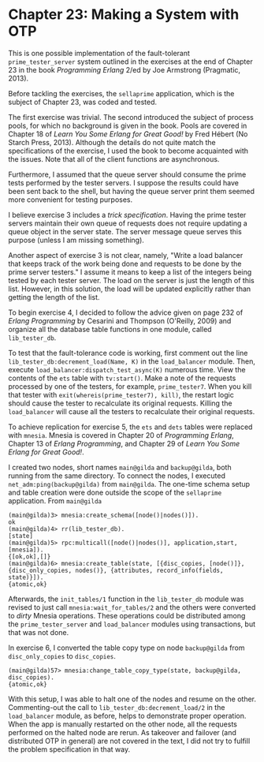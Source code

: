 # Chapter 23: Making a System with OTP

This is one possible implementation of the fault-tolerant `prime_tester_server` system outlined in the exercises at the end of Chapter 23 in the book _Programming Erlang_ 2/ed by Joe Armstrong (Pragmatic, 2013).

Before tackling the exercises, the `sellaprime` application, which is the subject of Chapter 23, was coded and tested.

The first exercise was trivial. The second introduced the subject of process pools, for which no background is given in the book. Pools are covered in Chapter 18 of _Learn You Some Erlang for Great Good!_ by Fred H&eacute;bert (No Starch Press, 2013). Although the details do not quite match the specifications of the exercise, I used the book to become acquainted with the issues. Note that all of the client functions are asynchronous.

Furthermore, I assumed that the queue server should consume the prime tests performed by the tester servers. I suppose the results could have been sent back to the shell, but having the queue server print them seemed more convenient for testing purposes.

I believe exercise 3 includes a _trick specification_. Having the prime tester servers maintain their own queue of requests does not require updating a queue object in the server state. The server message queue serves this purpose (unless I am missing something).

Another aspect of exercise 3 is not clear, namely, "Write a load balancer that keeps track of the work being done and requests to be done by the prime server testers." I assume it means to keep a list of the integers being tested by each tester server. The load on the server is just the length of this list. However, in this solution, the load will be updated explicitly rather than getting the length of the list.

To begin exercise 4, I decided to follow the advice given on page 232 of _Erlang Programming_ by Cesarini and Thompson (O'Reilly, 2009) and organize all the database table functions in one module, called `lib_tester_db`.

To test that the fault-tolerance code is working, first comment out the line `lib_tester_db:decrement_load(Name, K)` in the `load_balancer` module. Then, execute `load_balancer:dispatch_test_async(K)` numerous time. View the contents of the `ets` table with `tv:start()`. Make a note of the requests processed by one of the testers, for example, `prime_tester7`. When you kill that tester with `exit(whereis(prime_tester7), kill)`, the restart logic should cause the tester to recalculate its original requests. Killing the `load_balancer` will cause all the testers to recalculate their original requests.

To achieve replication for exercise 5, the `ets` and `dets` tables were replaced with `mnesia`. Mnesia is covered in Chapter 20 of _Programming Erlang_, Chapter 13 of _Erlang Programming_, and Chapter 29 of _Learn You Some Erlang for Great Good!_.

I created two nodes, short names `main@gilda` and `backup@gilda`, both running from the same directory. To connect the nodes, I executed `net_adm:ping(backup@gilda)` from `main@gilda`. The one-time schema setup and table creation were done outside the scope of the `sellaprime` application. From `main@gilda`

	(main@gilda)3> mnesia:create_schema([node()|nodes()]).
	ok
	(main@gilda)4> rr(lib_tester_db).
	[state]
	(main@gilda)5> rpc:multicall([node()|nodes()], application,start,[mnesia]).
	{[ok,ok],[]}
	(main@gilda)6> mnesia:create_table(state, [{disc_copies, [node()]}, {disc_only_copies, nodes()}, {attributes, record_info(fields, state)}]).
	{atomic,ok}

Afterwards, the `init_tables/1` function in the `lib_tester_db` module was revised to just call `mnesia:wait_for_tables/2` and the others were converted to _dirty_ Mnesia operations. These operations could be distributed among the `prime_tester_server` and `load_balancer` modules using transactions, but that was not done.

In exercise 6, I converted the table copy type on node `backup@gilda` from `disc_only_copies` to `disc_copies`.

	(main@gilda)57> mnesia:change_table_copy_type(state, backup@gilda, disc_copies).
	{atomic,ok}

With this setup, I was able to halt one of the nodes and resume on the other. Commenting-out the call to `lib_tester_db:decrement_load/2` in the `load_balancer` module, as before, helps to demonstrate proper operation. When the app is manually restarted on the other node, all the requests performed on the halted node are rerun. As takeover and failover (and distributed OTP in general) are not covered in the text, I did not try to fulfill the problem specification in that way.
